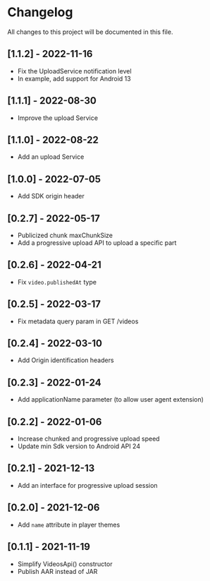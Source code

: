 # Changelog
All changes to this project will be documented in this file.

## [1.1.2] - 2022-11-16
- Fix the UploadService notification level
- In example, add support for Android 13

## [1.1.1] - 2022-08-30
- Improve the upload Service

## [1.1.0] - 2022-08-22
- Add an upload Service

## [1.0.0] - 2022-07-05
- Add SDK origin header

## [0.2.7] - 2022-05-17
- Publicized chunk maxChunkSize
- Add a progressive upload API to upload a specific part

## [0.2.6] - 2022-04-21
- Fix `video.publishedAt` type

## [0.2.5] - 2022-03-17
- Fix metadata query param in GET /videos

## [0.2.4] - 2022-03-10
- Add Origin identification headers

## [0.2.3] - 2022-01-24
- Add applicationName parameter (to allow user agent extension)

## [0.2.2] - 2022-01-06
- Increase chunked and progressive upload speed
- Update min Sdk version to Android API 24

## [0.2.1] - 2021-12-13
- Add an interface for progressive upload session

## [0.2.0] - 2021-12-06
- Add `name` attribute in player themes

## [0.1.1] - 2021-11-19
- Simplify VideosApi() constructor
- Publish AAR instead of JAR
